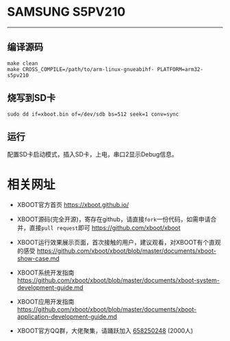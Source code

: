 # SAMSUNG S5PV210

***

## 编译源码
```shell
make clean
make CROSS_COMPILE=/path/to/arm-linux-gnueabihf- PLATFORM=arm32-s5pv210
```

## 烧写到SD卡
```shell
sudo dd if=xboot.bin of=/dev/sdb bs=512 seek=1 conv=sync
```

## 运行

配置SD卡启动模式，插入SD卡，上电，串口2显示Debug信息。


# 相关网址

- XBOOT官方首页
  https://xboot.github.io/

- XBOOT源码(完全开源)，寄存在github，请直接`fork`一份代码，如需申请合并，直接`pull request`即可
  https://github.com/xboot/xboot

- XBOOT运行效果展示页面，首次接触的用户，建议观看，对XBOOT有个直观的感受
  https://github.com/xboot/xboot/blob/master/documents/xboot-show-case.md

- XBOOT系统开发指南
  https://github.com/xboot/xboot/blob/master/documents/xboot-system-development-guide.md

- XBOOT应用开发指南
  https://github.com/xboot/xboot/blob/master/documents/xboot-application-development-guide.md

- XBOOT官方QQ群，大佬聚集，请踊跃加入
  [658250248](https://jq.qq.com/?_wv=1027&k=5BOkXYO) (2000人)